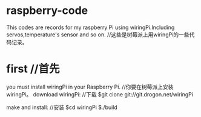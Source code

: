 # raspberry-code
This codes are records for my raspberry Pi using wiringPi.Including servos,temperature's sensor and so on.
//这些是树莓派上用wiringPi的一些代码记录。
# first //首先
you must install wiringPi in your Raspberry Pi.
//你要在树莓派上安装wiringPi。
download wiringPi:   //下载
$git clone git://git.drogon.net/wiringPi

make and install:  //安装
$cd wiringPi
$./build
